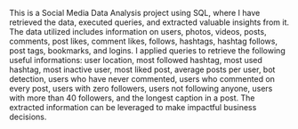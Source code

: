 This is a Social Media Data Analysis project using SQL, where I have retrieved the data, executed queries, and extracted valuable insights from it.
The data utilized includes information on users, photos, videos, posts, comments, post likes, comment likes, follows, hashtags, hashtag follows, post tags, bookmarks, and logins.
I applied queries to retrieve the following useful informations: user location, most followed hashtag, most used hashtag, most inactive user, most liked post, average posts per user, bot detection, users who have never commented, users who commented on every post, users with zero followers, users not following anyone, users with more than 40 followers, and the longest caption in a post.
The extracted information can be leveraged to make impactful business decisions.
